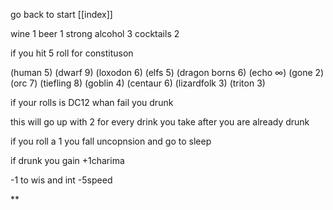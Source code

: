 go back to start [[index]]

wine 1
beer 1
strong alcohol 3
cocktails 2

  

if you hit 5 roll for constituson

(human 5)
(dwarf 9)
(loxodon 6)
(elfs 5)
(dragon borns 6)
(echo ∞)
(gone 2)
(orc 7)
(tiefling 8)
(goblin 4)
(centaur 6)
(lizardfolk 3)
(triton 3)

  

if your rolls is DC12 whan fail you drunk

this will go up with 2 for every drink you take after you are already drunk

if you roll a 1 you fall uncopnsion and go to sleep 

  

if drunk you gain +1charima

-1 to wis and int -5speed

**